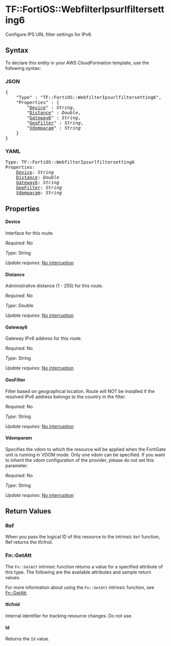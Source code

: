 # TF::FortiOS::WebfilterIpsurlfiltersetting6

Configure IPS URL filter settings for IPv6.

## Syntax

To declare this entity in your AWS CloudFormation template, use the following syntax:

### JSON

<pre>
{
    "Type" : "TF::FortiOS::WebfilterIpsurlfiltersetting6",
    "Properties" : {
        "<a href="#device" title="Device">Device</a>" : <i>String</i>,
        "<a href="#distance" title="Distance">Distance</a>" : <i>Double</i>,
        "<a href="#gateway6" title="Gateway6">Gateway6</a>" : <i>String</i>,
        "<a href="#geofilter" title="GeoFilter">GeoFilter</a>" : <i>String</i>,
        "<a href="#vdomparam" title="Vdomparam">Vdomparam</a>" : <i>String</i>
    }
}
</pre>

### YAML

<pre>
Type: TF::FortiOS::WebfilterIpsurlfiltersetting6
Properties:
    <a href="#device" title="Device">Device</a>: <i>String</i>
    <a href="#distance" title="Distance">Distance</a>: <i>Double</i>
    <a href="#gateway6" title="Gateway6">Gateway6</a>: <i>String</i>
    <a href="#geofilter" title="GeoFilter">GeoFilter</a>: <i>String</i>
    <a href="#vdomparam" title="Vdomparam">Vdomparam</a>: <i>String</i>
</pre>

## Properties

#### Device

Interface for this route.

_Required_: No

_Type_: String

_Update requires_: [No interruption](https://docs.aws.amazon.com/AWSCloudFormation/latest/UserGuide/using-cfn-updating-stacks-update-behaviors.html#update-no-interrupt)

#### Distance

Administrative distance (1 - 255) for this route.

_Required_: No

_Type_: Double

_Update requires_: [No interruption](https://docs.aws.amazon.com/AWSCloudFormation/latest/UserGuide/using-cfn-updating-stacks-update-behaviors.html#update-no-interrupt)

#### Gateway6

Gateway IPv6 address for this route.

_Required_: No

_Type_: String

_Update requires_: [No interruption](https://docs.aws.amazon.com/AWSCloudFormation/latest/UserGuide/using-cfn-updating-stacks-update-behaviors.html#update-no-interrupt)

#### GeoFilter

Filter based on geographical location. Route will NOT be installed if the resolved IPv6 address belongs to the country in the filter.

_Required_: No

_Type_: String

_Update requires_: [No interruption](https://docs.aws.amazon.com/AWSCloudFormation/latest/UserGuide/using-cfn-updating-stacks-update-behaviors.html#update-no-interrupt)

#### Vdomparam

Specifies the vdom to which the resource will be applied when the FortiGate unit is running in VDOM mode. Only one vdom can be specified. If you want to inherit the vdom configuration of the provider, please do not set this parameter.

_Required_: No

_Type_: String

_Update requires_: [No interruption](https://docs.aws.amazon.com/AWSCloudFormation/latest/UserGuide/using-cfn-updating-stacks-update-behaviors.html#update-no-interrupt)

## Return Values

### Ref

When you pass the logical ID of this resource to the intrinsic `Ref` function, Ref returns the tfcfnid.

### Fn::GetAtt

The `Fn::GetAtt` intrinsic function returns a value for a specified attribute of this type. The following are the available attributes and sample return values.

For more information about using the `Fn::GetAtt` intrinsic function, see [Fn::GetAtt](https://docs.aws.amazon.com/AWSCloudFormation/latest/UserGuide/intrinsic-function-reference-getatt.html).

#### tfcfnid

Internal identifier for tracking resource changes. Do not use.

#### Id

Returns the <code>Id</code> value.

